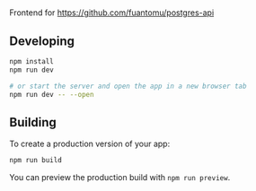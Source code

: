 #
Frontend for https://github.com/fuantomu/postgres-api
## Developing
```sh
npm install
npm run dev

# or start the server and open the app in a new browser tab
npm run dev -- --open
```

## Building

To create a production version of your app:

```sh
npm run build
```

You can preview the production build with `npm run preview`.